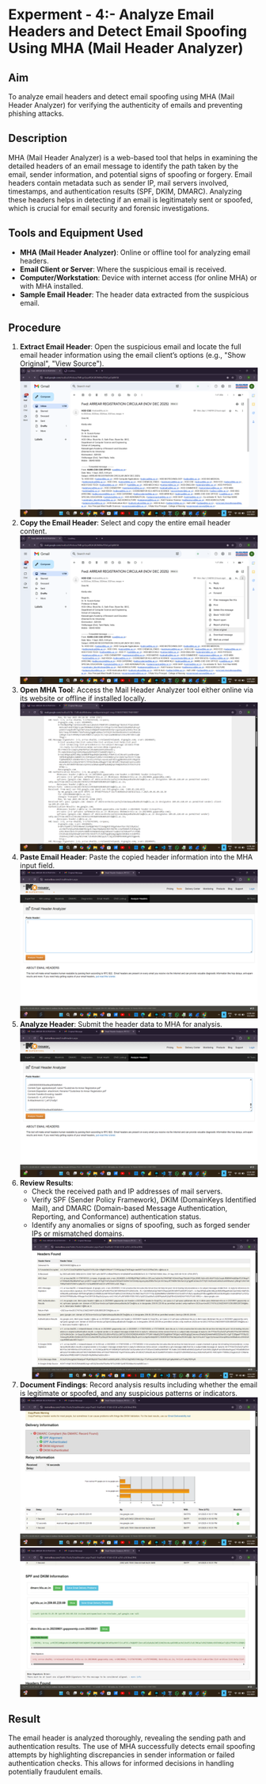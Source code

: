 # Experment - 4:- Analyze Email Headers and Detect Email Spoofing Using MHA (Mail Header Analyzer)

## Aim
To analyze email headers and detect email spoofing using MHA (Mail Header Analyzer) for verifying the authenticity of emails and preventing phishing attacks.

## Description
MHA (Mail Header Analyzer) is a web-based tool that helps in examining the detailed headers of an email message to identify the path taken by the email, sender information, and potential signs of spoofing or forgery. Email headers contain metadata such as sender IP, mail servers involved, timestamps, and authentication results (SPF, DKIM, DMARC). Analyzing these headers helps in detecting if an email is legitimately sent or spoofed, which is crucial for email security and forensic investigations.

## Tools and Equipment Used
- **MHA (Mail Header Analyzer)**: Online or offline tool for analyzing email headers.
- **Email Client or Server**: Where the suspicious email is received.
- **Computer/Workstation**: Device with internet access (for online MHA) or with MHA installed.
- **Sample Email Header**: The header data extracted from the suspicious email.

## Procedure
1. **Extract Email Header**: Open the suspicious email and locate the full email header information using the email client’s options (e.g., "Show Original", "View Source").
![alt text](<Screen Shorts/Exp 4/Screenshot 2025-09-02 000507.png>)
2. **Copy the Email Header**: Select and copy the entire email header content.
![alt text](<Screen Shorts/Exp 4/Screenshot 2025-09-02 000532.png>)
3. **Open MHA Tool**: Access the Mail Header Analyzer tool either online via its website or offline if installed locally.
![alt text](<Screen Shorts/Exp 4/Screenshot 2025-09-02 000616.png>)
4. **Paste Email Header**: Paste the copied header information into the MHA input field.
![alt text](<Screen Shorts/Exp 4/Screenshot 2025-09-02 000927.png>)
5. **Analyze Header**: Submit the header data to MHA for analysis.
![alt text](<Screen Shorts/Exp 4/Screenshot 2025-09-02 001045.png>)
6. **Review Results**:
   - Check the received path and IP addresses of mail servers.
   - Verify SPF (Sender Policy Framework), DKIM (DomainKeys Identified Mail), and DMARC (Domain-based Message Authentication, Reporting, and Conformance) authentication status.
   - Identify any anomalies or signs of spoofing, such as forged sender IPs or mismatched domains.
![alt text](<Screen Shorts/Exp 4/Screenshot 2025-09-02 001212.png>)
7. **Document Findings**: Record analysis results including whether the email is legitimate or spoofed, and any suspicious patterns or indicators.
![alt text](<Screen Shorts/Exp 4/Screenshot 2025-09-02 001341.png>)
![alt text](<Screen Shorts/Exp 4/Screenshot 2025-09-02 001354.png>)
## Result
The email header is analyzed thoroughly, revealing the sending path and authentication results. The use of MHA successfully detects email spoofing attempts by highlighting discrepancies in sender information or failed authentication checks. This allows for informed decisions in handling potentially fraudulent emails.

